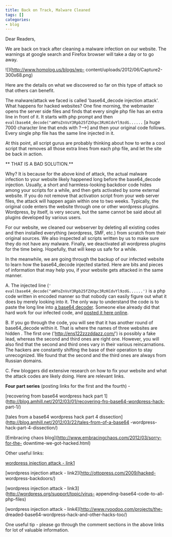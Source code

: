 ```yaml
---
title: Back on Track, Malware Cleaned
tags: []
categories:
- blog
---
```

Dear Readers,
<!--more-->

We are back on track after cleaning a malware infection on our website. The
warnings at google search and Firefox browser will take a day or to go away.

![](http://www.homolog.us/blogs/wp-
content/uploads/2012/06/Capture2-300x68.png)

Here are the details on what we discovered so far on this type of attack so
that others can benefit.

The malware/attack we faced is called 'base64_decode injection attack'. What
happens for hacked websites? One fine morning, the webmaster opens the server
side files and finds that every single php file has an extra line in front of
it. It starts with php prompt and then
`eval(base64_decode("aWYoZnVuY3Rpb25fZXhpc3RzKCdvYl9zdG......` [a huge 7000
character line that ends with ?-->] and then your original code follows. Every
single php file has the same line injected in it.

At this point, all script gurus are probably thinking about how to write a
cool script that removes all those extra lines from each php file, and let the
site be back in action.

** THAT IS A BAD SOLUTION.**

Why? It is because for the above kind of attack, the actual malware infection
to your website likely happened long before the base64_decode injection.
Usually, a short and harmless-looking backdoor code hides among your scripts
for a while, and then gets activated by some external website. If you do not
remove that activation script from your web server files, the attack will
happen again within one to two weeks. Typically, the original code enters the
website through one or other wordpress plugins. Wordpress, by itself, is very
secure, but the same cannot be said about all plugins developed by various
users.

For our website, we cleaned our webserver by deleting all existing codes and
then installed everything (wordpress, SMF, etc.) from scratch from their
original sources. We also inspected all scripts written by us to make sure
they do not have any malware. Finally, we deactivated all wordpress plugins
for the time being. Hopefully, that will keep us safe for a while.

In the meanwhile, we are going through the backup of our infected website to
learn how the base64_decode injected started. Here are bits and pieces of
information that may help you, if your website gets attacked in the same
manner.

A. The injected line (`'
eval(base64_decode("aWYoZnVuY3Rpb25fZXhpc3RzKCdvYl9zdG......')` is a php code
written in encoded manner so that nobody can easily figure out what it does by
merely looking into it. The only way to understand the code is to paste the
long line into [a base64 decoder](http://www.base64decode.org/). Someone else
already did that hard work for our infected code, and [posted it here
online](http://pastebin.com/3CADczkb).

B. If you go through the code, you will see that it has another round of
base64_decode within it. That is where the names of three websites are hidden
. The first one ('http://ens122zzzddazz.com/') is possibly a fake lead,
whereas the second and third ones are right one. However, you will also find
that the second and third ones vary in their various reincarnations. The
hackers are constantly shifting the base of their operation to stay
unrecognized. We found that the second and the third ones are always from
Russian domains.

C. Few bloggers did extensive research on how to fix your website and what the
attack codes are likely doing. Here are relevant links.

**Four part series** (posting links for the first and the fourth) - 

[recovering from base64 wordpress hack part
1](http://blog.amhill.net/2012/03/01/recovering-fro-base64-wordpress-hack-
part-1/)

[tales from a base64 wordpress hack part 4
dissection](http://blog.amhill.net/2012/03/22/tales-from-of-a-base64
-wordpress-hack-part-4-dissection/)

[Embracing chaos blog](http://www.embracingchaos.com/2012/03/sorry-for-the-
downtime-we-got-hacked.html)

Other useful links:

[wordpress injection attack - link1](http://ondailybasis.com/blog/?p=799)

[wordpress injection attack - link2](http://ottopress.com/2009/hacked-
wordpress-backdoors/)

[wordpress injection attack - link3](http://wordpress.org/support/topic/virus-
appending-base64-code-to-all-php-files)

[wordpress injection attack - link4](http://www.rvoodoo.com/projects/the-
dreaded-base64-wordpress-hack-and-other-hacks-too/)

One useful tip - please go through the comment sections in the above links for
lot of valuable information.

